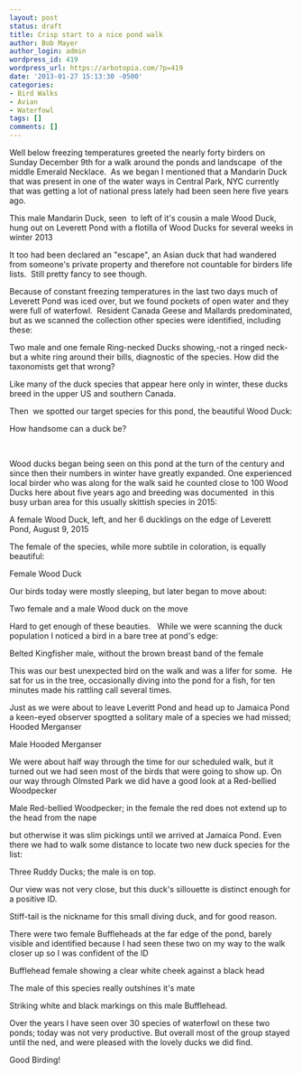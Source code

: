 ```yaml
---
layout: post
status: draft
title: Crisp start to a nice pond walk
author: Bob Mayer
author_login: admin
wordpress_id: 419
wordpress_url: https://arbotopia.com/?p=419
date: '2013-01-27 15:13:30 -0500'
categories:
- Bird Walks
- Avian
- Waterfowl
tags: []
comments: []
---
```




<p>Well below freezing temperatures greeted the nearly forty birders on Sunday December 9th for a walk around the ponds and landscape&nbsp; of the middle Emerald Necklace.&nbsp; As we began I mentioned that a Mandarin Duck that was present in one of the water ways in Central Park, NYC currently that was getting a lot of national press lately had been seen here five years ago.&nbsp;</p>


<p><!-- wp:image {"id":420} --></p>
 <img src="https://i0.wp.com/arbotopia.com/wp-content/uploads/2018/12/P1070591.jpg?fit=525%2C386&amp;ssl=1" alt="" class="wp-image-420"/><br />
<figcaption>This male Mandarin Duck, seen&nbsp; to left of it's cousin a male Wood Duck, hung out on Leverett Pond with a flotilla of Wood Ducks for several weeks in winter 2013</figcaption>






<p>It too had been declared an "escape", an Asian duck that had wandered from someone's private property and therefore not countable for birders life lists.&nbsp; Still pretty fancy to see though.</p>





<p>Because of constant freezing temperatures in the last two days much of Leverett Pond was iced over, but we found pockets of open water and they were full of waterfowl.&nbsp; Resident Canada Geese and Mallards predominated, but as we scanned the collection other species were identified, including these:</p>


<p><!-- wp:image {"id":421} --></p>
 <img src="https://i0.wp.com/arbotopia.com/wp-content/uploads/2018/12/Ring-necked-DuckJPG.jpg?fit=525%2C398&amp;ssl=1" alt="" class="wp-image-421"/><br />
<figcaption>Two male and one female Ring-necked Ducks showing,-not a ringed neck- but a white ring around their bills, diagnostic of the species. How did the taxonomists get that wrong?</figcaption>






<p>Like many of the duck species that appear here only in winter, these ducks breed in the upper US and southern Canada.&nbsp; </p>





<p>Then&nbsp; we spotted our target species for this pond, the beautiful Wood Duck:</p>


<p><!-- wp:image {"id":422} --></p>
 <img src="https://i0.wp.com/arbotopia.com/wp-content/uploads/2018/12/P1010412.jpg?fit=525%2C356&amp;ssl=1" alt="" class="wp-image-422"/><br />
<figcaption>How handsome can a duck be?</figcaption>






<p>&nbsp;</p>





<p>Wood ducks began being seen on this pond at the turn of the century and since then their numbers in winter have greatly expanded. One experienced local birder who was along for the walk said he counted close to 100 Wood Ducks here about five years ago and breeding was documented&nbsp; in this busy urban area for this usually skittish species in 2015:</p>


<p><!-- wp:image {"id":423} --></p>
 <img src="https://i0.wp.com/arbotopia.com/wp-content/uploads/2018/12/P1100739.jpg?fit=525%2C251&amp;ssl=1" alt="" class="wp-image-423"/><br />
<figcaption>A female Wood Duck, left, and her 6 ducklings on the edge of Leverett Pond, August 9, 2015</figcaption>






<p>The female of the species, while more subtile in coloration, is equally beautiful:</p>


<p><!-- wp:image {"id":424} --></p>
 <img src="/images/2018/12/Wood-Duck-f..jpg" alt="" class="wp-image-424"/><br />
<figcaption>Female Wood Duck</figcaption>






<p>Our birds today were mostly sleeping, but later began to move about:</p>


<p><!-- wp:image {"id":425} --></p>
 <img src="https://i0.wp.com/arbotopia.com/wp-content/uploads/2018/12/P1010908.jpg?fit=525%2C367&amp;ssl=1" alt="" class="wp-image-425"/><br />
<figcaption>Two female and a male Wood duck on the move</figcaption>






<p>Hard to get enough of these beauties.&nbsp; &nbsp;While we were scanning the duck population I noticed a bird in a bare tree at pond's edge:</p>


<p><!-- wp:image {"id":426} --></p>
 <img src="https://i1.wp.com/arbotopia.com/wp-content/uploads/2018/12/P1160316.jpg?fit=525%2C355&amp;ssl=1" alt="" class="wp-image-426"/><br />
<figcaption>Belted Kingfisher male, without the brown breast band of the female</figcaption>






<p>This was our best unexpected bird on the walk and was a lifer for some.&nbsp; He sat for us in the tree, occasionally diving into the pond for a fish, for ten minutes made his rattling call several times.</p>





<p>Just as we were about to&nbsp;leave Leveritt Pond and head up to Jamaica Pond a keen-eyed observer spogtted a solitary male of a species we had missed; Hooded Merganser</p>


<p><!-- wp:image {"id":432} --></p>
 <img src="/images/2018/12/H.-Merg.-m-5.jpg" alt="" class="wp-image-432"/><br />
<figcaption>Male Hooded Merganser</figcaption>






<p>We were about half way through the time for our scheduled walk, but it turned out we had seen most of the birds that were going to show up.  On our way through Olmsted Park we did have a good look at a Red-bellied Woodpecker</p>


<p><!-- wp:image {"id":128} --></p>
 <img src="/images/2018/11/P1030156-815x1024.jpg" alt="" class="wp-image-128"/><br />
<figcaption>Male Red-bellied Woodpecker; in the female the red does not extend up to the head from the nape<br></figcaption>






<p>but otherwise it was slim pickings until we arrived at Jamaica Pond.  Even there we had to walk some distance to locate two new duck species for the list:</p>







<p><!-- wp:image {"id":399} --></p>
 <img src="/images/2018/11/P1030573-1-1024x878.jpg" alt="" class="wp-image-399"/><br />
<figcaption>Three Ruddy Ducks; the male is on top.</figcaption>






<p>Our view was not very close, but this duck's sillouette  is distinct enough for a positive ID.</p>


<p><!-- wp:image {"id":398} --></p>
 <img src="/images/2018/11/P1010232-1024x519.jpg" alt="" class="wp-image-398"/><br />
<figcaption>Stiff-tail is the nickname for this small diving duck, and for good reason.</figcaption>






<p>There were two female Buffleheads at the far edge of the pond, barely visible and identified because I had seen these two on my way to the walk closer up so I was confident of the ID</p>


<p><!-- wp:image {"id":433} --></p>
 <img src="/images/2018/12/P1010828-1024x821.jpg" alt="" class="wp-image-433"/><br />
<figcaption>Bufflehead female showing a clear white cheek against a black head</figcaption>






<p>The male of this species really outshines it's mate</p>


<p><!-- wp:image {"id":301} --></p>
 <img src="/images/2018/11/P1010836-1024x677.jpg" alt="" class="wp-image-301"/><br />
<figcaption>Striking white and black markings on this male Bufflehead.</figcaption>






<p>Over the years I have seen over 30 species of waterfowl on these two ponds; today was not very productive.  But overall most of the group stayed until the ned, and were pleased with the lovely ducks we did find.</p>





<p>Good Birding!</p>


<p><!-- wp:image --></p>
 <img alt=""/>
